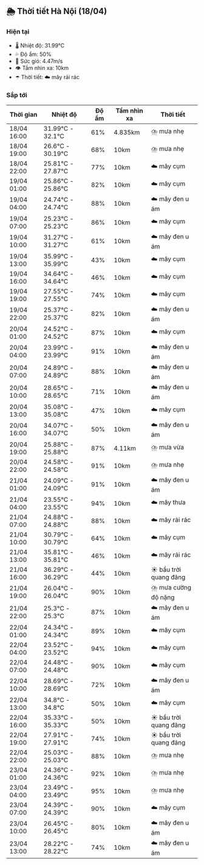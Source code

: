 ## 🌦️ Thời tiết Hà Nội (18/04)

### Hiện tại

- 🌡️ Nhiệt độ: 31.99℃
- 💦 Độ ẩm: 50%
- 💨 Sức gió: 4.47m/s
- 👁️ Tầm nhìn xa: 10km
- ☂️ Thời tiết: ☁️ mây rải rác

### Sắp tới

| Thời gian | Nhiệt độ | Độ ẩm | Tầm nhìn xa | Thời tiết |
| --- | --- | --- | --- | --- |
| 18/04 16:00 | 31.99℃ - 32.1℃ | 61% | 4.835km | ⛈️ mưa nhẹ |
| 18/04 19:00 | 26.6℃ - 30.19℃ | 68% | 10km | ⛈️ mưa nhẹ |
| 18/04 22:00 | 25.81℃ - 27.87℃ | 77% | 10km | ☁️ mây cụm |
| 19/04 01:00 | 25.86℃ - 25.86℃ | 82% | 10km | ☁️ mây cụm |
| 19/04 04:00 | 24.74℃ - 24.74℃ | 88% | 10km | ☁️ mây đen u ám |
| 19/04 07:00 | 25.23℃ - 25.23℃ | 86% | 10km | ☁️ mây cụm |
| 19/04 10:00 | 31.27℃ - 31.27℃ | 61% | 10km | ☁️ mây đen u ám |
| 19/04 13:00 | 35.99℃ - 35.99℃ | 43% | 10km | ☁️ mây cụm |
| 19/04 16:00 | 34.64℃ - 34.64℃ | 46% | 10km | ☁️ mây cụm |
| 19/04 19:00 | 27.55℃ - 27.55℃ | 74% | 10km | ☁️ mây cụm |
| 19/04 22:00 | 25.37℃ - 25.37℃ | 82% | 10km | ☁️ mây đen u ám |
| 20/04 01:00 | 24.52℃ - 24.52℃ | 87% | 10km | ☁️ mây cụm |
| 20/04 04:00 | 23.99℃ - 23.99℃ | 91% | 10km | ☁️ mây đen u ám |
| 20/04 07:00 | 24.89℃ - 24.89℃ | 88% | 10km | ☁️ mây đen u ám |
| 20/04 10:00 | 28.65℃ - 28.65℃ | 71% | 10km | ☁️ mây đen u ám |
| 20/04 13:00 | 35.08℃ - 35.08℃ | 47% | 10km | ☁️ mây cụm |
| 20/04 16:00 | 34.07℃ - 34.07℃ | 50% | 10km | ☁️ mây đen u ám |
| 20/04 19:00 | 25.88℃ - 25.88℃ | 87% | 4.11km | ⛈️ mưa vừa |
| 20/04 22:00 | 24.58℃ - 24.58℃ | 91% | 10km | ⛈️ mưa nhẹ |
| 21/04 01:00 | 24.09℃ - 24.09℃ | 91% | 10km | ☁️ mây đen u ám |
| 21/04 04:00 | 23.55℃ - 23.55℃ | 94% | 10km | ☁️ mây thưa |
| 21/04 07:00 | 24.88℃ - 24.88℃ | 88% | 10km | ☁️ mây rải rác |
| 21/04 10:00 | 30.79℃ - 30.79℃ | 64% | 10km | ☁️ mây cụm |
| 21/04 13:00 | 35.81℃ - 35.81℃ | 46% | 10km | ☁️ mây rải rác |
| 21/04 16:00 | 36.29℃ - 36.29℃ | 44% | 10km | ☀️ bầu trời quang đãng |
| 21/04 19:00 | 26.04℃ - 26.04℃ | 90% | 10km | ⛈️ mưa cường độ nặng |
| 21/04 22:00 | 25.3℃ - 25.3℃ | 87% | 10km | ☁️ mây đen u ám |
| 22/04 01:00 | 24.34℃ - 24.34℃ | 89% | 10km | ☁️ mây cụm |
| 22/04 04:00 | 23.52℃ - 23.52℃ | 94% | 10km | ☁️ mây cụm |
| 22/04 07:00 | 24.48℃ - 24.48℃ | 90% | 10km | ☁️ mây cụm |
| 22/04 10:00 | 28.69℃ - 28.69℃ | 72% | 10km | ☁️ mây đen u ám |
| 22/04 13:00 | 34.8℃ - 34.8℃ | 50% | 10km | ☁️ mây cụm |
| 22/04 16:00 | 35.33℃ - 35.33℃ | 50% | 10km | ☀️ bầu trời quang đãng |
| 22/04 19:00 | 27.91℃ - 27.91℃ | 74% | 10km | ☀️ bầu trời quang đãng |
| 22/04 22:00 | 25.03℃ - 25.03℃ | 88% | 10km | ⛈️ mưa nhẹ |
| 23/04 01:00 | 24.36℃ - 24.36℃ | 92% | 10km | ⛈️ mưa nhẹ |
| 23/04 04:00 | 23.49℃ - 23.49℃ | 95% | 10km | ⛈️ mưa nhẹ |
| 23/04 07:00 | 24.39℃ - 24.39℃ | 90% | 10km | ☁️ mây cụm |
| 23/04 10:00 | 26.45℃ - 26.45℃ | 80% | 10km | ☁️ mây đen u ám |
| 23/04 13:00 | 28.22℃ - 28.22℃ | 74% | 10km | ☁️ mây đen u ám |
